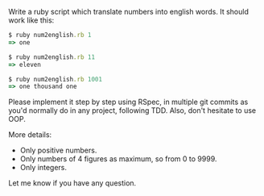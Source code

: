 Write a ruby script which translate numbers into english words. It should work like this:

```ruby
$ ruby num2english.rb 1
=> one

$ ruby num2english.rb 11
=> eleven

$ ruby num2english.rb 1001
=> one thousand one
```

Please implement it step by step using RSpec, in multiple git commits as you'd normally do in any project, following TDD. Also, don't hesitate to use OOP.

More details:
* Only positive numbers.
* Only numbers of 4 figures as maximum, so from 0 to 9999.
* Only integers.

Let me know if you have any question.